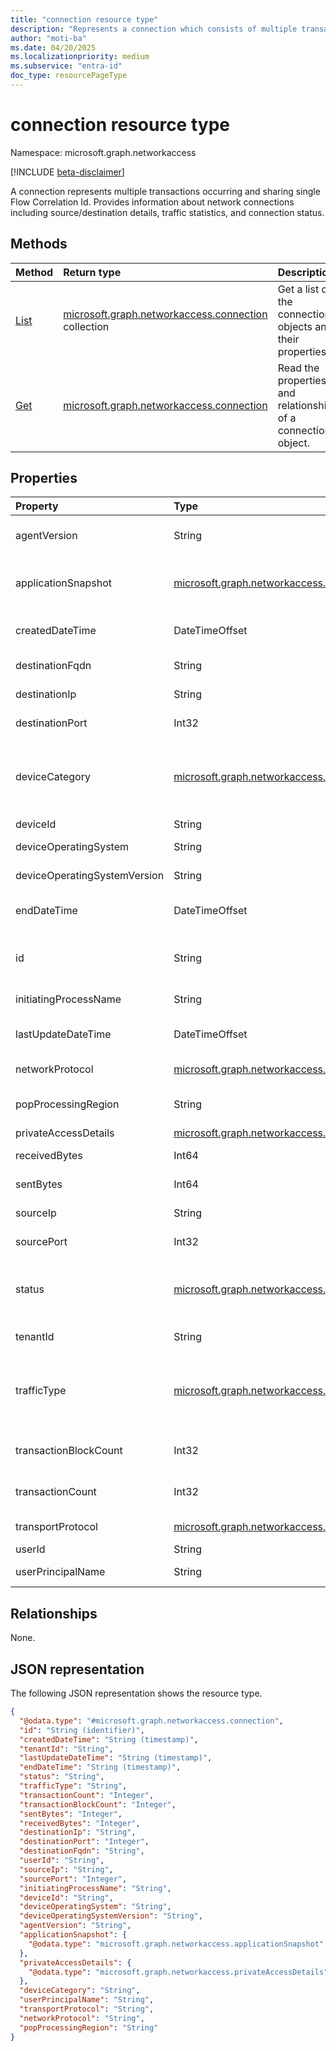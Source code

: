 ```yaml
---
title: "connection resource type"
description: "Represents a connection which consists of multiple transactions sharing single Flow Correlation Id."
author: "moti-ba"
ms.date: 04/20/2025
ms.localizationpriority: medium
ms.subservice: "entra-id"
doc_type: resourcePageType
---
```


# connection resource type

Namespace: microsoft.graph.networkaccess

[!INCLUDE [beta-disclaimer](../../includes/beta-disclaimer.md)]

A connection represents multiple transactions occurring and sharing single Flow Correlation Id. Provides information about network connections including source/destination details, traffic statistics, and connection status.

## Methods
|Method|Return type|Description|
|:---|:---|:---|
|[List](../api/networkaccess-logs-list-connections.md)|[microsoft.graph.networkaccess.connection](networkaccess-connection.md) collection|Get a list of the connection objects and their properties.|
|[Get](../api/networkaccess-connection-get.md)|[microsoft.graph.networkaccess.connection](networkaccess-connection.md)|Read the properties and relationships of a connection object.|

## Properties
|Property|Type|Description|
|:---|:---|:---|
|agentVersion|String|The version of the client that initiated the connection.|
|applicationSnapshot|[microsoft.graph.networkaccess.applicationSnapshot](networkaccess-applicationsnapshot.md)|**appId** (or client ID) of the destination Microsoft Entra application.|
|createdDateTime|DateTimeOffset|The time the connection was created.|
|destinationFqdn|String|The destination FQDN of the connection.|
|destinationIp|String|The destination IP of the connection.|
|destinationPort|Int32|The destination port of the connection.|
|deviceCategory|[microsoft.graph.networkaccess.deviceCategory](enums-networkaccess.md#devicecategory-values)|The category of the device. The possible values are: `client`, `branch`, `unknownFutureValue`, `remoteNetwork`.|
|deviceId|String|The Device ID.|
|deviceOperatingSystem|String|The device operating system type.|
|deviceOperatingSystemVersion|String|The device operating system version.|
|endDateTime|DateTimeOffset|The time the connection was ended.|
|id|String|The unique identifier for the connection. Inherited from [microsoft.graph.entity](entity.md).|
|initiatingProcessName|String|The process initiating the traffic connection.|
|lastUpdateDateTime|DateTimeOffset|The last update time that the connection was updated.|
|networkProtocol|[microsoft.graph.networkaccess.networkingProtocol](enums-networkaccess.md#networkingprotocol-values)|The network protocol of the connection.|
|popProcessingRegion|String|The Point-of-Presence processing region of the traffic.|
|privateAccessDetails|[microsoft.graph.networkaccess.privateAccessDetails](networkaccess-privateaccessdetails.md)|Private access details.|
|receivedBytes|Int64|Accumulative bytes received.|
|sentBytes|Int64|Accumulative bytes sent.|
|sourceIp|String|The source IP of the connection.|
|sourcePort|Int32|The source port of the connection.|
|status|[microsoft.graph.networkaccess.connectionStatus](enums-networkaccess.md#connectionstatus-values)|Status of the connection. The possible values are: `open`, `active`, `closed`, `unknownFutureValue`.|
|tenantId|String|The tenant ID of the connection.|
|trafficType|[microsoft.graph.networkaccess.trafficType](enums-networkaccess.md#traffictype-values)|The type of traffic. The possible values are: `internet`, `private`, `microsoft365`, `all`, `unknownFutureValue`, `microsoft`.|
|transactionBlockCount|Int32|The count of blocked transactions belong to connection.|
|transactionCount|Int32|The count of transactions belong to connection.|
|transportProtocol|[microsoft.graph.networkaccess.networkingProtocol](enums-networkaccess.md#networkingprotocol-values)|The transport protocol of the connection.|
|userId|String|The User ID.|
|userPrincipalName|String|The principal name of the user.|

## Relationships
None.

## JSON representation
The following JSON representation shows the resource type.
<!-- {
  "blockType": "resource",
  "keyProperty": "id",
  "@odata.type": "microsoft.graph.networkaccess.connection",
  "baseType": "microsoft.graph.entity",
  "openType": false
}
-->
```json
{
  "@odata.type": "#microsoft.graph.networkaccess.connection",
  "id": "String (identifier)",
  "createdDateTime": "String (timestamp)",
  "tenantId": "String",
  "lastUpdateDateTime": "String (timestamp)",
  "endDateTime": "String (timestamp)",
  "status": "String",
  "trafficType": "String",
  "transactionCount": "Integer",
  "transactionBlockCount": "Integer",
  "sentBytes": "Integer",
  "receivedBytes": "Integer",
  "destinationIp": "String",
  "destinationPort": "Integer",
  "destinationFqdn": "String",
  "userId": "String",
  "sourceIp": "String",
  "sourcePort": "Integer",
  "initiatingProcessName": "String",
  "deviceId": "String",
  "deviceOperatingSystem": "String",
  "deviceOperatingSystemVersion": "String",
  "agentVersion": "String",
  "applicationSnapshot": {
    "@odata.type": "microsoft.graph.networkaccess.applicationSnapshot"
  },
  "privateAccessDetails": {
    "@odata.type": "microsoft.graph.networkaccess.privateAccessDetails"
  },
  "deviceCategory": "String",
  "userPrincipalName": "String",
  "transportProtocol": "String",
  "networkProtocol": "String",
  "popProcessingRegion": "String"
}
```